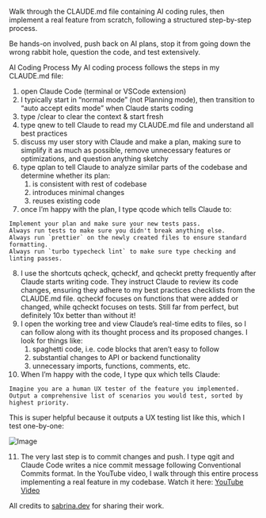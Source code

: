 Walk through the CLAUDE.md file containing AI coding rules, then implement a real feature from scratch, following a structured step-by-step process.

Be hands-on involved, push back on AI plans, stop it from going down the wrong rabbit hole, question the code, and test extensively.

AI Coding Process
My AI coding process follows the steps in my CLAUDE.md file:
1.  open Claude Code (terminal or VSCode extension)
2.  I typically start in “normal mode” (not Planning mode), then transition to “auto accept edits mode” when Claude starts coding
3.  type /clear to clear the context & start fresh
4.  type qnew to tell Claude to read my CLAUDE.md file and understand all best practices
5.  discuss my user story with Claude and make a plan, making sure to simplify it as much as possible, remove unnecessary features or optimizations, and question anything sketchy
6.  type qplan to tell Claude to analyze similar parts of the codebase and determine whether its plan:
	1.  is consistent with rest of codebase
	2.  introduces minimal changes
	3.  reuses existing code
7.  once I’m happy with the plan, I type qcode which tells Claude to:

```
Implement your plan and make sure your new tests pass.
Always run tests to make sure you didn't break anything else.
Always run `prettier` on the newly created files to ensure standard formatting.
Always run `turbo typecheck lint` to make sure type checking and linting passes.
```
8.  I use the shortcuts qcheck, qcheckf, and qcheckt pretty frequently after Claude starts writing code. They instruct Claude to review its code changes, ensuring they adhere to my best practices checklists from the CLAUDE.md file. qcheckf focuses on functions that were added or changed, while qcheckt focuses on tests. Still far from perfect, but definitely 10x better than without it!
9.  I open the working tree and view Claude’s real-time edits to files, so I can follow along with its thought process and its proposed changes. I look for things like:
	1.  spaghetti code, i.e. code blocks that aren’t easy to follow
	2.  substantial changes to API or backend functionality
	3.  unnecessary imports, functions, comments, etc.
10.  When I’m happy with the code, I type qux which tells Claude:

```
Imagine you are a human UX tester of the feature you implemented. 
Output a comprehensive list of scenarios you would test, sorted by highest priority.
```

This is super helpful because it outputs a UX testing list like this, which I test one-by-one: 

![Image](https://substackcdn.com/image/fetch/$s_!o6mg!,f_auto,q_auto:good,fl_progressive:steep/https%3A%2F%2Fsubstack-post-media.s3.amazonaws.com%2Fpublic%2Fimages%2Fe49c5ca4-e001-4188-bb5b-5d8198cf7cdf_580x780.png)

11.  The very last step is to commit changes and push. I type qgit and Claude Code writes a nice commit message following Conventional Commits format.
In the YouTube video, I walk through this entire process implementing a real feature in my codebase. Watch it here: [YouTube Video](https://www.youtube.com/watch?v=SDiDkK0r-9c)



All credits to [sabrina.dev](https://www.sabrina.dev/p/ultimate-ai-coding-guide-claude-code) for sharing their work.
